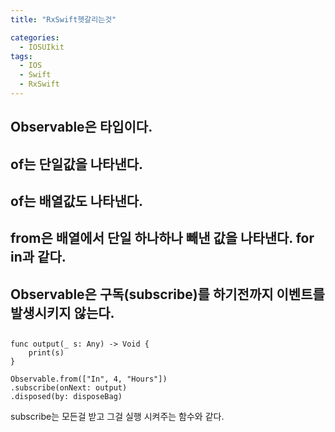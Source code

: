```yaml
---
title: "RxSwift헷갈리는것"

categories:
  - IOSUIkit
tags:
  - IOS
  - Swift
  - RxSwift
---
```


## Observable은 타입이다. 
## of는 단일값을 나타낸다.
## of는 배열값도 나타낸다.
## from은 배열에서 단일 하나하나 빼낸 값을 나타낸다. for in과 같다.
## Observable은 구독(subscribe)를 하기전까지 이벤트를 발생시키지 않는다.

## 
~~~
func output(_ s: Any) -> Void {
    print(s)
}

Observable.from(["In", 4, "Hours"])
.subscribe(onNext: output)
.disposed(by: disposeBag)
~~~
subscribe는 모든걸 받고 그걸 실행 시켜주는 함수와 같다.  
